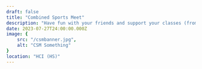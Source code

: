 ```yaml
---
draft: false
title: "Combined Sports Meet"
description: "Have fun with your friends and support your classes (from across the street as well)!"
date: 2023-07-27T24:00:00.000Z
image: {
	src: "/csmbanner.jpg",
	alt: "CSM Something"
}
location: "HCI (HS)"
---
```

